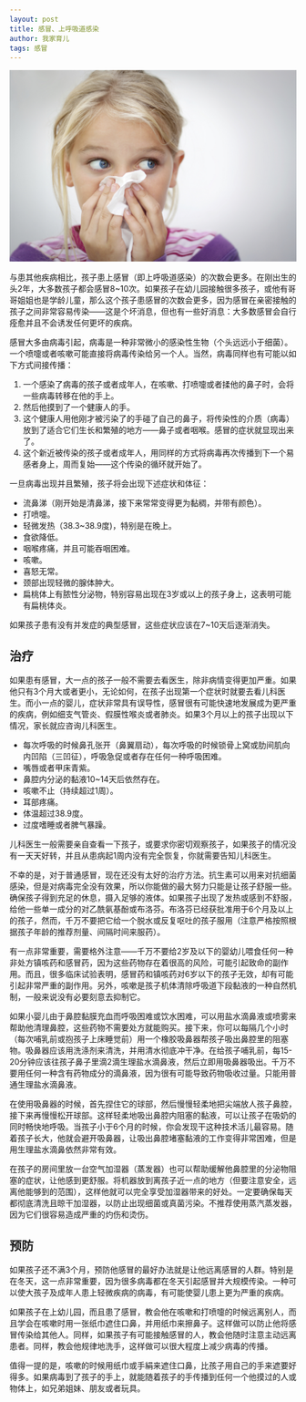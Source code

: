 ```yaml
---
layout: post
title: 感冒、上呼吸道感染
author: 我家育儿
tags: 感冒
---
```

![感冒](images/w7.jpg)

与患其他疾病相比，孩子患上感冒（即上呼吸道感染）的次数会更多。在刚出生的头2年，大多数孩子都会感冒8~10次。如果孩子在幼儿园接触很多孩子，或他有哥哥姐姐也是学龄儿童，那么这个孩子患感冒的次数会更多，因为感冒在亲密接触的孩子之间非常容易传染——这是个坏消息，但也有一些好消息：大多数感冒会自行痊愈并且不会诱发任何更坏的疾病。

感冒大多由病毒引起，病毒是一种非常微小的感染性生物（个头远远小于细菌）。一个喷嚏或者咳嗽可能直接将病毒传染给另一个人。当然，病毒同样也有可能以如下方式间接传播：

1. 一个感染了病毒的孩子或者成年人，在咳嗽、打喷嚏或者揉他的鼻子时，会将一些病毒转移在他的手上。
2. 然后他摸到了一个健康人的手。
3. 这个健康人用他刚才被污染了的手碰了自己的鼻子，将传染性的介质（病毒）放到了适合它们生长和繁殖的地方——鼻子或者咽喉。感冒的症状就显现出来了。
4. 这个新近被传染的孩子或者成年人，用同样的方式将病毒再次传播到下一个易感者身上，周而复始——这个传染的循环就开始了。


一旦病毒出现并且繁殖，孩子将会出现下述症状和体征：

* 流鼻涕（刚开始是清鼻涕，接下来常常变得更为黏稠，并带有颜色）。
* 打喷嚏。
* 轻微发热（38.3~38.9度)，特别是在晚上。
* 食欲降低。
* 咽喉疼痛，并且可能吞咽困难。
* 咳嗽。
* 喜怒无常。
* 颈部出现轻微的腺体肿大。
* 扁桃体上有脓性分泌物，特别容易出现在3岁或以上的孩子身上，这表明可能有扁桃体炎。

如果孩子患有没有并发症的典型感冒，这些症状应该在7~10天后逐渐消失。

## 治疗

如果患有感冒，大一点的孩子一般不需要去看医生，除非病情变得更加严重。如果他只有3个月大或者更小，无论如何，在孩子出现第一个症状时就要去看儿科医生。而小一点的婴儿，症状非常具有误导性，感冒很有可能快速地发展成为更严重的疾病，例如细支气管炎、假膜性喉炎或者肺炎。如果3个月以上的孩子出现以下情况，家长就应咨询儿科医生。

* 每次呼吸的时候鼻孔张开（鼻翼扇动），每次呼吸的时候锁骨上窝或肋间肌向内凹陷（三凹征），呼吸急促或者存在任何一种呼吸困难。
* 嘴唇或者甲床青紫。
* 鼻腔内分泌的黏液10~14天后依然存在。
* 咳嗽不止（持续超过1周）。
* 耳部疼痛。
* 体温超过38.9度。
* 过度嗜睡或者脾气暴躁。

儿科医生一般需要亲自查看一下孩子，或要求你密切观察孩子，如果孩子的情况没有一天天好转，并且从患病起1周内没有完全恢复，你就需要告知儿科医生。

不幸的是，对于普通感冒，现在还没有太好的治疗方法。抗生素可以用来对抗细菌感染，但是对病毒完全没有效果，所以你能做的最大努力只能是让孩子舒服一些。确保孩子得到充足的休息，摄入足够的液体。如果孩子出现了发热或感到不舒服，给他一些单一成分的对乙酰氨基酚或布洛芬。布洛芬已经获批准用于6个月及以上的孩子，然而，千万不要把它给一个脱水或反复呕吐的孩子服用（注意严格按照根据孩子年龄的推荐剂量、间隔时间来服药）。

有一点非常重要，需要格外注意——千万不要给2岁及以下的婴幼儿喂食任何一种非处方镇咳药和感冒药，因为这些药物存在着很高的风险，可能引起致命的副作用。而且，很多临床试验表明，感冒药和镇咳药对6岁以下的孩子无效，却有可能引起非常严重的副作用。另外，咳嗽是孩子机体清除呼吸道下段黏液的一种自然机制，一般来说没有必要刻意去抑制它。

如果小婴儿由于鼻腔黏膜充血而呼吸困难或饮水困难，可以用盐水滴鼻液或喷雾来帮助他清理鼻腔，这些药物不需要处方就能购买。接下来，你可以每隔几个小时（每次哺乳前或抱孩子上床睡觉前）用一个橡胶吸鼻器帮孩子吸出鼻腔里的阻塞物。吸鼻器应该用洗涤剂来清洗，并用清水彻底冲干净。在给孩子哺乳前，每15-20分钟应该往孩子鼻子里滴2滴生理盐水滴鼻液，然后立即用吸鼻器吸出。千万不要用任何一种含有药物成分的滴鼻液，因为很有可能导致药物吸收过量。只能用普通生理盐水滴鼻液。

在使用吸鼻器的时候，首先捏住它的球部，然后慢慢轻柔地把尖端放人孩子鼻腔，接下来再慢慢松开球部。这样轻柔地吸出鼻腔内阻塞的黏液，可以让孩子在吸奶的同时畅快地呼吸。当孩子小于6个月的时候，你会发现干这种技术活儿最容易。随着孩子长大，他就会避开吸鼻器，让吸出鼻腔堵塞黏液的工作变得非常困难，但是用生理盐水滴鼻依然非常有效。

在孩子的房间里放一台空气加湿器（蒸发器）也可以帮助缓解他鼻腔里的分泌物阻塞的症状，让他感到更舒服。将机器放到离孩子近一点的地方（但要注意安全，远离他能够到的范围），这样他就可以完全享受加湿器带来的好处。一定要确保每天都彻底清洗且晾干加湿器，以防止出现细菌或真菌污染。不推荐使用蒸汽蒸发器，因为它们很容易造成严重的灼伤和烫伤。

## 预防

如果孩子还不满3个月，预防他感冒的最好办法就是让他远离感冒的人群。特别是在冬天，这一点非常重要，因为很多病毒都在冬天引起感冒并大规模传染。一种可以使大孩子及成年人患上轻微疾病的病毒，有可能使婴儿患上更为严重的疾病。

如果孩子在上幼儿园，而且患了感冒，教会他在咳嗽和打喷嚏的时候远离别人，而且学会在咳嗽时用一张纸巾遮住口鼻，并用纸巾来擦鼻子。这样做可以防止他将感冒传染给其他人。同样，如果孩子有可能接触感冒的人，教会他随时注意主动远离患者。同样，教会他规律地洗手，这样做可以很大程度上减少病毒的传播。

值得一提的是，咳嗽的时候用纸巾或手絹来遮住口鼻，比孩子用自己的手来遮要好得多。如果病毒到了孩子的手上，就能随着孩子的手传播到任何一个他摸过的人或物体上，如兄弟姐妹、朋友或者玩具。
